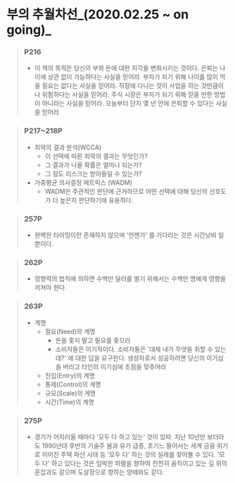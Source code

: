 # 부의 추월차선_(2020.02.25 ~ on going)_
> ### P216
>-  이 책의 목적은 당신의 부와 돈에 대한 지각을 변화시키는 것이다. 은퇴는 나이에 상관 없이 가능하다는 사실을 믿어라.
>부자가 되기 위해 나이를 많이 먹을 필요는 없다는 사실을 믿어라. 직장에 다니는 것이 사업을 하는 것만큼이나 위험하다는 사실을 믿어라.
>주식 시장은 부자가 되기 위해 믿을 만한 방법이 아니라는 사실을 믿어라. 오늘부터 단지 몇 년 안에 은퇴할 수 있다는 사실을 믿어라

> ### P217~218P
> - 최악의 결과 분석(WCCA)
>     - 이 선택에 따른 최악의 결과는 무엇인가?
>     - 그 결과가 나올 확률은 얼마나 되는가?
>     - 그 정도 리스크는 받아들일 수 있는가?
> - 가중평균 의사결정 매트릭스 (WADM)
>   - WADM은 주관적인 판단에 근거하므로 어떤 선택에 대해 당신의 선호도가 더 높은지 판단하기에 유용하다.


> ### 257P
> - 완벽한 타이밍이란 존재하지 않으며 '언젠가' 를 기다리는 것은 시간낭비 일 뿐이다.

> ### 262P
> - 영향력의 법칙에 의하면 수백만 달러를 벌기 위해서는 수백만 명에게 영향을 끼쳐야 한다.

> ### 263P
> - 계명
>   - 필요(Need)의 계명
>     - 돈을 좇지 말고 필요를 좇으라
>     - 소비자들은 이기적이다. 소비자들은 '대체 내가 무엇을 취할 수 있는데?' 에 대한 답을 요구한다.
>       생성자로서 성공하려면 당신의 이기심을 버리고 타인의 이기심에 초점을 맞추어라
>   - 진입(Entry)의 계명
>   - 통제(Control)의 계명
>   - 규모(Scale)의 계명
>   - 시간(Time)의 계명

> ### 275P
> - 경기가 어지러울 때마다 '모두 다 하고 있는' 것이 있따. 지난 10년만 보더라도 1990년대 후반의 기술주 붐과 유가 급증, 초기느 들어서는 세계 금융 위기로 이어진 주택 파산 사태 등
> '모두 다' 하는 것의 실례를 찾아볼 수 있다. '모두 다' 하고 있다는 것은 임박한 파멸을 향하여 천천히 움직이고 있는 길 위의 혼잡과도 같으며 도살장으로 향하는 양떼와도 같다.